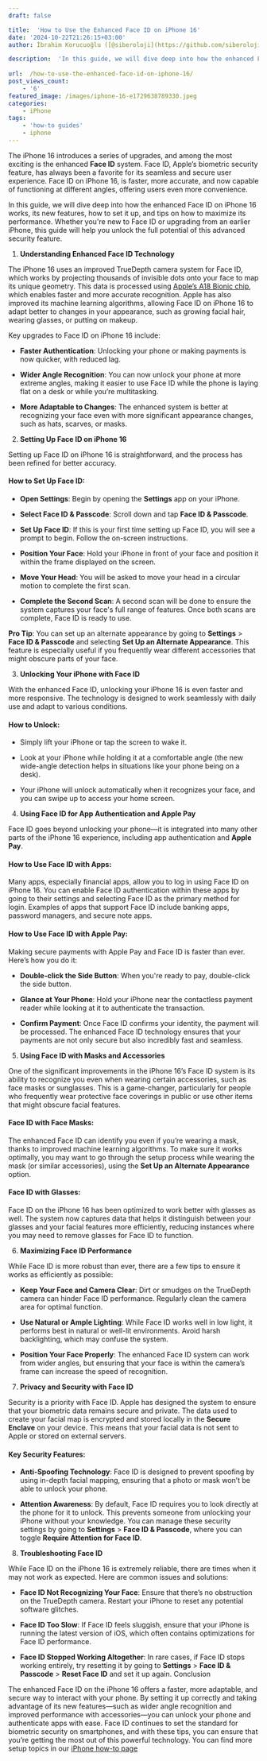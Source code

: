```yaml
---
draft: false

title:  'How to Use the Enhanced Face ID on iPhone 16'
date: '2024-10-22T21:26:15+03:00'
author: İbrahim Korucuoğlu ([@siberoloji](https://github.com/siberoloji))

description:  'In this guide, we will dive deep into how the enhanced Face ID on iPhone 16 works, its new features, how to set it up, and tips on how to maximize its performance.' 
 
url:  /how-to-use-the-enhanced-face-id-on-iphone-16/
post_views_count:
    - '6'
featured_image: /images/iphone-16-e1729638789330.jpeg
categories:
    - iPhone
tags:
    - 'how-to guides'
    - iphone
---
```

The iPhone 16 introduces a series of upgrades, and among the most exciting is the enhanced **Face ID** system. Face ID, Apple’s biometric security feature, has always been a favorite for its seamless and secure user experience. Face ID on iPhone 16, is faster, more accurate, and now capable of functioning at different angles, offering users even more convenience.

In this guide, we will dive deep into how the enhanced Face ID on iPhone 16 works, its new features, how to set it up, and tips on how to maximize its performance. Whether you're new to Face ID or upgrading from an earlier iPhone, this guide will help you unlock the full potential of this advanced security feature.

1. **Understanding Enhanced Face ID Technology**

The iPhone 16 uses an improved TrueDepth camera system for Face ID, which works by projecting thousands of invisible dots onto your face to map its unique geometry. This data is processed using <a href="https://en.wikipedia.org/wiki/Apple_A18" target="_blank" rel="noopener" title="">Apple’s A18 Bionic chip</a>, which enables faster and more accurate recognition. Apple has also improved its machine learning algorithms, allowing Face ID on iPhone 16 to adapt better to changes in your appearance, such as growing facial hair, wearing glasses, or putting on makeup.

Key upgrades to Face ID on iPhone 16 include:
* **Faster Authentication**: Unlocking your phone or making payments is now quicker, with reduced lag.

* **Wider Angle Recognition**: You can now unlock your phone at more extreme angles, making it easier to use Face ID while the phone is laying flat on a desk or while you’re multitasking.

* **More Adaptable to Changes**: The enhanced system is better at recognizing your face even with more significant appearance changes, such as hats, scarves, or masks.
2. **Setting Up Face ID on iPhone 16**

Setting up Face ID on iPhone 16 is straightforward, and the process has been refined for better accuracy.
#### How to Set Up Face ID:
* **Open Settings**: Begin by opening the **Settings** app on your iPhone.

* **Select Face ID &amp; Passcode**: Scroll down and tap **Face ID &amp; Passcode**.

* **Set Up Face ID**: If this is your first time setting up Face ID, you will see a prompt to begin. Follow the on-screen instructions.

* **Position Your Face**: Hold your iPhone in front of your face and position it within the frame displayed on the screen.

* **Move Your Head**: You will be asked to move your head in a circular motion to complete the first scan.

* **Complete the Second Scan**: A second scan will be done to ensure the system captures your face's full range of features.
Once both scans are complete, Face ID is ready to use.

**Pro Tip**: You can set up an alternate appearance by going to **Settings** > **Face ID &amp; Passcode** and selecting **Set Up an Alternate Appearance**. This feature is especially useful if you frequently wear different accessories that might obscure parts of your face.

3. **Unlocking Your iPhone with Face ID**

With the enhanced Face ID, unlocking your iPhone 16 is even faster and more responsive. The technology is designed to work seamlessly with daily use and adapt to various conditions.
#### How to Unlock:
* Simply lift your iPhone or tap the screen to wake it.

* Look at your iPhone while holding it at a comfortable angle (the new wide-angle detection helps in situations like your phone being on a desk).

* Your iPhone will unlock automatically when it recognizes your face, and you can swipe up to access your home screen.
4. **Using Face ID for App Authentication and Apple Pay**

Face ID goes beyond unlocking your phone—it is integrated into many other parts of the iPhone 16 experience, including app authentication and **Apple Pay**.
#### How to Use Face ID with Apps:

Many apps, especially financial apps, allow you to log in using Face ID on iPhone 16. You can enable Face ID authentication within these apps by going to their settings and selecting Face ID as the primary method for login. Examples of apps that support Face ID include banking apps, password managers, and secure note apps.
#### How to Use Face ID with Apple Pay:

Making secure payments with Apple Pay and Face ID is faster than ever. Here’s how you do it:
* **Double-click the Side Button**: When you're ready to pay, double-click the side button.

* **Glance at Your Phone**: Hold your iPhone near the contactless payment reader while looking at it to authenticate the transaction.

* **Confirm Payment**: Once Face ID confirms your identity, the payment will be processed.
The enhanced Face ID technology ensures that your payments are not only secure but also incredibly fast and seamless.

5. **Using Face ID with Masks and Accessories**

One of the significant improvements in the iPhone 16’s Face ID system is its ability to recognize you even when wearing certain accessories, such as face masks or sunglasses. This is a game-changer, particularly for people who frequently wear protective face coverings in public or use other items that might obscure facial features.
#### Face ID with Face Masks:

The enhanced Face ID can identify you even if you’re wearing a mask, thanks to improved machine learning algorithms. To make sure it works optimally, you may want to go through the setup process while wearing the mask (or similar accessories), using the **Set Up an Alternate Appearance** option.
#### Face ID with Glasses:

Face ID on the iPhone 16 has been optimized to work better with glasses as well. The system now captures data that helps it distinguish between your glasses and your facial features more efficiently, reducing instances where you may need to remove glasses for Face ID to function.

6. **Maximizing Face ID Performance**

While Face ID is more robust than ever, there are a few tips to ensure it works as efficiently as possible:
* **Keep Your Face and Camera Clear**: Dirt or smudges on the TrueDepth camera can hinder Face ID performance. Regularly clean the camera area for optimal function.

* **Use Natural or Ample Lighting**: While Face ID works well in low light, it performs best in natural or well-lit environments. Avoid harsh backlighting, which may confuse the system.

* **Position Your Face Properly**: The enhanced Face ID system can work from wider angles, but ensuring that your face is within the camera’s frame can increase the speed of recognition.
7. **Privacy and Security with Face ID**

Security is a priority with Face ID. Apple has designed the system to ensure that your biometric data remains secure and private. The data used to create your facial map is encrypted and stored locally in the **Secure Enclave** on your device. This means that your facial data is not sent to Apple or stored on external servers.
#### Key Security Features:
* **Anti-Spoofing Technology**: Face ID is designed to prevent spoofing by using in-depth facial mapping, ensuring that a photo or mask won’t be able to unlock your phone.

* **Attention Awareness**: By default, Face ID requires you to look directly at the phone for it to unlock. This prevents someone from unlocking your iPhone without your knowledge.
You can manage these security settings by going to **Settings** > **Face ID &amp; Passcode**, where you can toggle **Require Attention for Face ID**.

8. **Troubleshooting Face ID**

While Face ID on the iPhone 16 is extremely reliable, there are times when it may not work as expected. Here are common issues and solutions:
* **Face ID Not Recognizing Your Face**: Ensure that there’s no obstruction on the TrueDepth camera. Restart your iPhone to reset any potential software glitches.

* **Face ID Too Slow**: If Face ID feels sluggish, ensure that your iPhone is running the latest version of iOS, which often contains optimizations for Face ID performance.

* **Face ID Stopped Working Altogether**: In rare cases, if Face ID stops working entirely, try resetting it by going to **Settings** > **Face ID &amp; Passcode** > **Reset Face ID** and set it up again.
Conclusion

The enhanced Face ID on the iPhone 16 offers a faster, more adaptable, and secure way to interact with your phone. By setting it up correctly and taking advantage of its new features—such as wider angle recognition and improved performance with accessories—you can unlock your phone and authenticate apps with ease. Face ID continues to set the standard for biometric security on smartphones, and with these tips, you can ensure that you’re getting the most out of this powerful technology. You can find more setup topics in our <a href="https://www.siberoloji.com/iphone-16-how-to-article-headlines/" target="_blank" rel="noreferrer noopener">iPhone how-to page</a>
